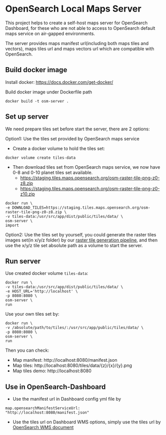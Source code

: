 # OpenSearch Local Maps Server

This project helps to create a self-host maps server for OpenSearch Dashboard, for these who are not able to access to OpenSearch default maps service on air-gapped environments.

The server provides maps manifest url(including both maps tiles and vectors), maps tiles url and maps vectors url which are compatible with OpenSearch.

## Build docker image

Install docker: https://docs.docker.com/get-docker/

Build docker image under Dockerfile path
```
docker build -t osm-server .
```

## Set up server
We need prepare tiles set before start the server, there are 2 options:

Option1: Use the tiles set provided by OpenSearch maps service

* Create a docker volume to hold the tiles set:
```
docker volume create tiles-data
```
* Then download tiles set from OpenSearch maps service, we now have 0-8 and 0-10 planet tiles set available.
  * https://staging.tiles.maps.opensearch.org/osm-raster-tile-png-z0-z8.zip
  * https://staging.tiles.maps.opensearch.org/osm-raster-tile-png-z0-z10.zip

```
docker run \
-e DOWNLOAD_TILES=https://staging.tiles.maps.opensearch.org/osm-raster-tile-png-z0-z8.zip \
-v tiles-data:/usr/src/app/dist/public/tiles/data/ \
osm-server \
import
```

Option2: Use the tiles set by yourself, you could generate the raster tiles images set(in x/y/z folder) by our [raster tile generation pipeline](https://github.com/opensearch-project/maps/tree/main/tiles-generation/cdk), and then use the x/y/z tile set absolute path as a volume to start the server.

## Run server
Use created docker volume ``tiles-data``:
```
docker run \
-v tiles-data:/usr/src/app/dist/public/tiles/data/ \
-e HOST_URL='http://localhost' \
-p 8080:8080 \
osm-server \
run
```

Use your own tiles set by:
```
docker run \
-v /absolute/path/to/tiles/:/usr/src/app/public/tiles/data/ \
-p 8080:8080 \
osm-server \
run
```
Then you can check:
* Map manifest: http://localhost:8080/manifest.json
* Map tiles: http://localhost:8080/tiles/data/{z}/{x}/{y}.png
* Map tiles demo: http://localhost:8080

## Use in OpenSearch-Dashboard
* Use the manifest url in Dashboard config yml file by 
```
map.opensearchManifestServiceUrl: "http://localhost:8080/manifest.json"
```

* Use the tiles url on Dashboard WMS options, simply use the tiles url by [OpenSearch WMS document](https://opensearch.org/docs/latest/dashboards/maptiles/)